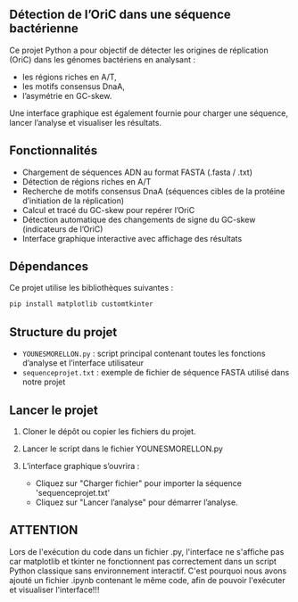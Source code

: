 ## Détection de l’OriC dans une séquence bactérienne

Ce projet Python a pour objectif de détecter les origines de réplication (OriC) dans les génomes bactériens en analysant :

* les régions riches en A/T,
* les motifs consensus DnaA,
* l’asymétrie en GC-skew.

Une interface graphique est également fournie pour charger une séquence, lancer l’analyse et visualiser les résultats.


## Fonctionnalités

* Chargement de séquences ADN au format FASTA (.fasta / .txt)
* Détection de régions riches en A/T
* Recherche de motifs consensus DnaA (séquences cibles de la protéine d’initiation de la réplication)
* Calcul et tracé du GC-skew pour repérer l’OriC
* Détection automatique des changements de signe du GC-skew (indicateurs de l’OriC)
* Interface graphique interactive avec affichage des résultats


## Dépendances

Ce projet utilise les bibliothèques suivantes :

```bash
pip install matplotlib customtkinter
```


## Structure du projet

* `YOUNESMORELLON.py` : script principal contenant toutes les fonctions d’analyse et l’interface utilisateur
* `sequenceprojet.txt` : exemple de fichier de séquence FASTA utilisé dans notre projet


## Lancer le projet

1. Cloner le dépôt ou copier les fichiers du projet.
2. Lancer le script dans le fichier YOUNESMORELLON.py
3. L’interface graphique s’ouvrira :

   * Cliquez sur "Charger fichier" pour importer la séquence 'sequenceprojet.txt'
   * Cliquez sur "Lancer l’analyse" pour démarrer l’analyse.


## ATTENTION

Lors de l'exécution du code dans un fichier .py, l'interface ne s'affiche pas car matplotlib et tkinter ne fonctionnent pas correctement dans un script Python classique sans environnement interactif. C'est pourquoi nous avons ajouté un fichier .ipynb contenant le même code, afin de pouvoir l'exécuter et visualiser l'interface!!!

